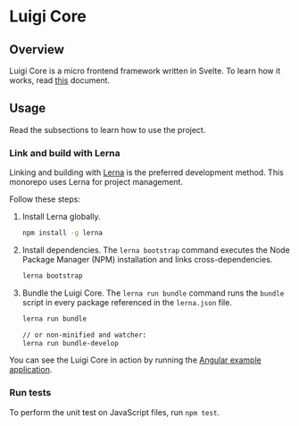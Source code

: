 # Luigi Core

## Overview

Luigi Core is a micro frontend framework written in Svelte. To learn how it works, read [this](examples) document.

## Usage

Read the subsections to learn how to use the project.

### Link and build with Lerna

Linking and building with [Lerna](https://lerna.js.org) is the preferred development method. This monorepo uses Lerna for project management. 

Follow these steps:

1. Install Lerna globally.
    ```bash
    npm install -g lerna
    ```

2. Install dependencies. 
The `lerna bootstrap` command executes the Node Package Manager (NPM) installation and links cross-dependencies.
    ```bash
    lerna bootstrap
    ```

3. Bundle the Luigi Core.
The `lerna run bundle` command runs the `bundle` script in every package referenced in the `lerna.json` file.
    ```bash
    lerna run bundle

    // or non-minified and watcher:
    lerna run bundle-develop
    ```


You can see the Luigi Core in action by running the [Angular example application](/test/e2e-test-application).



<!-- 3. Serve public directory
Distribution files generated by `lerna run bundle` and `lerna run bundle` are stored in `core/public` folder. 
Point your local webserver to this directory or use a eg. node based webserver:
```bash
npm install --global local-web-server
0
```` -->

### Run tests

To perform the unit test on JavaScript files, run `npm test`.


